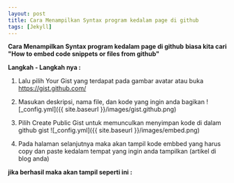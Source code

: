 ```yaml
---
layout: post
title: Cara Menampilkan Syntax program kedalam page di github
tags: [Jekyll]
---
```

**Cara Menampilkan Syntax program kedalam page di github**
**biasa kita cari "How to embed code snippets or files from github"**

**Langkah - Langkah nya :**
1. Lalu pilih Your Gist yang terdapat pada gambar avatar atau buka https://gist.github.com/
2. Masukan deskripsi, nama file, dan kode yang ingin anda bagikan
![_config.yml]({{ site.baseurl }}/images/gist.github.png)

3. Pilih Create Public Gist untuk memunculkan menyimpan kode di dalam github gist
![_config.yml]({{ site.baseurl }}/images/embed.png)

4. Pada halaman selanjutnya maka akan tampil kode embbed yang harus copy dan paste kedalam tempat yang ingin anda tampilkan (artikel di blog anda)

**jika berhasil maka akan tampil seperti ini :**

<script src="https://gist.github.com/wanwanvm/9528ce3006ee7bb081ae4802e0b625a5.js"></script>
